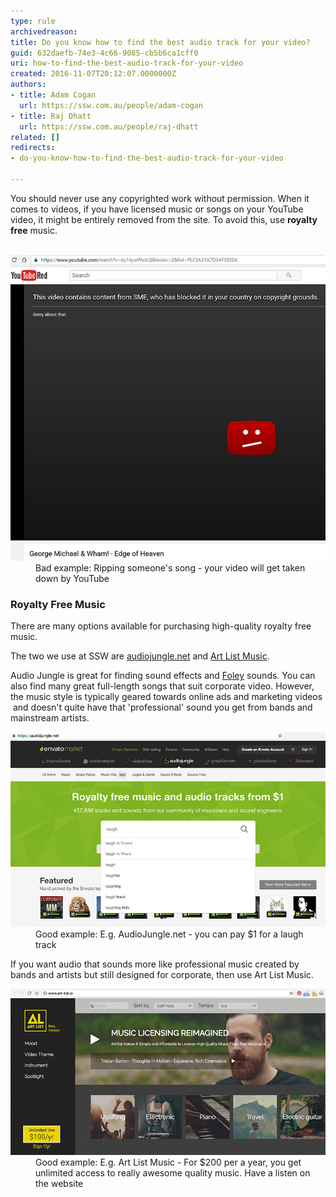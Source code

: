 ```yaml
---
type: rule
archivedreason: 
title: Do you know how to find the best audio track for your video?
guid: 632daefb-74e3-4c66-9085-cb5b6ca1cff0
uri: how-to-find-the-best-audio-track-for-your-video
created: 2016-11-07T20:12:07.0000000Z
authors:
- title: Adam Cogan
  url: https://ssw.com.au/people/adam-cogan
- title: Raj Dhatt
  url: https://ssw.com.au/people/raj-dhatt
related: []
redirects:
- do-you-know-how-to-find-the-best-audio-track-for-your-video

---
```



​​​​You should never use any copyrighted work without permission. When it comes to videos, if you have licensed music or songs on your YouTube video, it might be entirely removed from the site. To avoid this, use <b>royalty free</b> music.​
<br><excerpt class='endintro'></excerpt><br>
<dl class="badImage"><dt> <img src="audio-video-bad.jpg" alt="audio-video-bad.jpg" /> </dt><dd>Bad example: Ripping someone's song - your video will get taken down by YouTube<br></dd></dl><h3 class="ssw15-rteElement-H3">Royalty Free Music <br></h3><p>There are many options available for purchasing high-quality royalty free music. <br></p><p>The two we use at SSW are <a href="https://audiojungle.net/" target="_blank">audiojungle.net</a> and <a href="https://artlist.io/" target="_blank">Art List Music</a>.</p><p>Audio Jungle is great for finding sound effects and <a href="https://en.wikipedia.org/wiki/Foley_%28filmmaking%29" target="_blank">Foley</a> sounds. You can also find many great full-length songs that suit corporate video. However, the music style is typically geared towards online ads and marketing videos  and doesn't quite have that 'professional' sound you get from bands and mainstream artists. <br></p><dl class="goodImage"><dt> <img src="audio-video-good-audiojungle.jpg" alt="audio-video-good-audiojungle.jpg" /> </dt><dd> Good example: E.g. AudioJungle.net - you can pay $1 for a laugh track <br></dd></dl><p>If you want audio that sounds more like professional music created by bands and artists but still designed for corporate, then use Art List Music.</p><dl class="goodImage"><dt> <img src="audio-video-good-art-list.jpg" alt="audio-video-good-art-list.jpg" /> </dt><dd>Good example: E.g. Art List Music - For $200 per a year, you get unlimited access to really awesome quality music. Have a listen on the website</dd></dl> <br>



